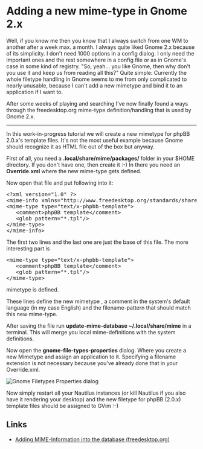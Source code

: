 # Adding a new mime-type in Gnome 2.x

Well, if you know me then you know that I always switch from one WM to another after a week max. a month. I always quite liked Gnome 2.x because of its simplicity. I don't need 1000 options in a config dialog. I only need the important ones and the rest somewhere in a config file or as in Gnome's case in some kind of registry. "So, yeah... you like Gnome, then why don't you use it and keep us from reading all this?" Quite simple: Currently the whole filetype handling in Gnome seems to me from only complicated to nearly unusable, because I can't add a new mimetype and bind it to an application if I want to.

After some weeks of playing and searching I've now finally found a ways through the freedesktop.org mime-type definition/handling that is used by Gnome 2.x.

---------------

In this work-in-progress tutorial we will create a new mimetype for phpBB 2.0.x's template files. It's not the most useful example because Gnome should recognize it as HTML file out of the box but anyway.

First of all, you need a <strong>.local/share/mime/packages/</strong> folder in your $HOME directory. If you don't have one, then create it :-) In there you need an <strong>Override.xml</strong> where the new mime-type gets defined.

Now open that file and put following into it:

<pre class="code">
&lt;?xml version="1.0" ?&gt;
&lt;mime-info xmlns="http://www.freedesktop.org/standards/shared-mime-info"&gt;
&lt;mime-type type="text/x-phpbb-template"&gt;
   &lt;comment&gt;phpBB template&lt;/comment&gt;
   &lt;glob pattern="*.tpl"/&gt;
&lt;/mime-type&gt;
&lt;/mime-info&gt;
</pre>

The first two lines and the last one are just the base of this file. The more interesting part is

<pre class="code">
&lt;mime-type type="text/x-phpbb-template"&gt;
   &lt;comment&gt;phpBB template&lt;/comment&gt;
   &lt;glob pattern="*.tpl"/&gt;
&lt;/mime-type&gt;</pre>

mimetype is defined.

These lines define the new mimetype , a comment in the system's default language (in my case English) and the filename-pattern that should match this new mime-type.

After saving the file run <strong>update-mime-database ~/.local/share/mime</strong> in a terminal. This will merge you local mime-definitions with the system definitions.

Now open the <strong>gnome-file-types-properties</strong> dialog. Where you create a new Mimetype and assign an application to it. Specifying a filename extension is not necessary because you've already done that in your Override.xml.

<img class="figure" src="http://weblog.zerokspot.com/wp-content/gnome-filetp.jpg" alt="Gnome Filetypes Properties dialog"/>

Now simply restart all your Nautilus instances (or kill Nautilus if you also have it rendering your desktop) and the new filetype for phpBB (2.0.x) template files should be assigned to GVim :-)

## Links

<ul><li><a href="http://freedesktop.org/Standards/AddingMIMETutor" title="Adding MIME-Type tutorial on Freedesktop.org"/> Adding MIME-Information into the database (freedesktop.org)</a></li></ul>
